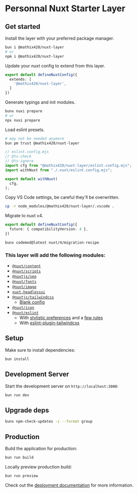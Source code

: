 # Personnal Nuxt Starter Layer

## Get started

Install the layer with your preferred package manager.
```bash
bun i @mathix420/nuxt-layer
# or
npm i @mathix420/nuxt-layer
```

Update your nuxt config to extend from this layer.
```ts
export default defineNuxtConfig({
  extends: [
    '@mathix420/nuxt-layer',
  ]
})
```

Generate typings and init modules.
```bash
bunx nuxi prepare
# or
npx nuxi prepare
```

Load eslint presets.
```bash
# may not be needed anymore
bun pm trust @mathix420/nuxt-layer
```
```js
// eslint.config.mjs
// @ts-check
// @ts-ignore
import cfg from "@mathix420/nuxt-layer/eslint.config.mjs";
import withNuxt from "./.nuxt/eslint.config.mjs";

export default withNuxt(
  cfg,
);
```

Copy VS Code settings, be careful they'll be overwritten.
```bash
cp -r node_modules/@mathix420/nuxt-layer/.vscode .
```

Migrate to nuxt v4.
```ts
export default defineNuxtConfig({
  future: { compatibilityVersion: 4 },
})
```

```bash
bunx codemod@latest nuxt/4/migration-recipe
```

### This layer will add the following modules:

- [`@nuxt/content`](https://nuxt.com/modules/content)
- [`@nuxt/scripts`](https://nuxt.com/modules/scripts)
- [`@nuxtjs/seo`](https://nuxt.com/modules/seo)
- [`@nuxt/fonts`](https://nuxt.com/modules/fonts)
- [`@nuxt/image`](https://nuxt.com/modules/image)
- [`nuxt-headlessui`](https://nuxt.com/modules/headlessui)
- [`@nuxtjs/tailwindcss`](https://nuxt.com/modules/tailwindcss)
  - [Blank config](/tailwind.config.mjs)
- [`@nuxt/icon`](https://nuxt.com/modules/icon)
- [`@nuxt/eslint`](https://nuxt.com/modules/eslint)
  - With [stylistic preferences](/nuxt.config.ts) and a [few rules](/eslint.config.mjs)
  - With [eslint-plugin-tailwindcss](https://github.com/francoismassart/eslint-plugin-tailwindcss)

## Setup

Make sure to install dependencies:

```bash
bun install
```

## Development Server

Start the development server on `http://localhost:3000`:

```bash
bun run dev
```

## Upgrade deps

```bash
bunx npm-check-updates -i --format group
```

## Production

Build the application for production:

```bash
bun run build
```

Locally preview production build:

```bash
bun run preview
```

Check out the [deployment documentation](https://nuxt.com/docs/getting-started/deployment) for more information.
